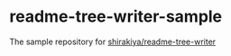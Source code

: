 # readme-tree-writer-sample
The sample repository for [shirakiya/readme-tree-writer](https://github.com/shirakiya/readme-tree-writer)
